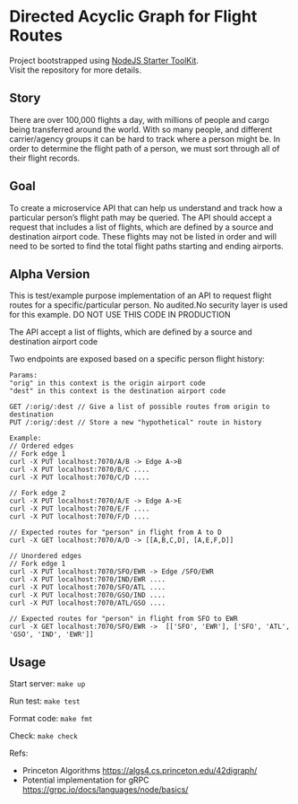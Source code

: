 # Directed Acyclic Graph for Flight Routes

Project bootstrapped using [NodeJS Starter ToolKit](https://github.com/vitorsalgado/create-nodejs-ts).  
Visit the repository for more details.

## Story

There are over 100,000 flights a day, with millions of people and cargo being transferred around the world. With so many people, and different carrier/agency groups it can be hard to track where a person might be. In order to determine the flight path of a person, we must sort through all of their flight records.

## Goal

To create a microservice API that can help us understand and track how a particular person’s flight path may be queried. The API should accept a request that includes a list of flights, which are defined by a source and destination airport code. These flights may not be listed in order and will need to be sorted to find the total flight paths starting and ending airports.

## Alpha Version

This is test/example purpose implementation of an API
to request flight routes for a specific/particular person.
No audited.No security layer is used for this example.
DO NOT USE THIS CODE IN PRODUCTION

The API accept a list of flights, which are defined by a source and destination airport code

Two endpoints are exposed based on a specific person flight history:

```
Params:
"orig" in this context is the origin airport code
"dest" in this context is the destination airport code

GET /:orig/:dest // Give a list of possible routes from origin to destination
PUT /:orig/:dest // Store a new "hypothetical" route in history

Example:
// Ordered edges
// Fork edge 1
curl -X PUT localhost:7070/A/B -> Edge A->B
curl -X PUT localhost:7070/B/C ....
curl -X PUT localhost:7070/C/D ....

// Fork edge 2
curl -X PUT localhost:7070/A/E -> Edge A->E
curl -X PUT localhost:7070/E/F ....
curl -X PUT localhost:7070/F/D ....

// Expected routes for "person" in flight from A to D
curl -X GET localhost:7070/A/D -> [[A,B,C,D], [A,E,F,D]]

// Unordered edges
// Fork edge 1
curl -X PUT localhost:7070/SFO/EWR -> Edge /SFO/EWR
curl -X PUT localhost:7070/IND/EWR ....
curl -X PUT localhost:7070/SFO/ATL ....
curl -X PUT localhost:7070/GSO/IND ....
curl -X PUT localhost:7070/ATL/GSO ....

// Expected routes for "person" in flight from SFO to EWR
curl -X GET localhost:7070/SFO/EWR ->  [['SFO', 'EWR'], ['SFO', 'ATL', 'GSO', 'IND', 'EWR']]
``` 

## Usage

Start server: `make up`

Run test: `make test`

Format code: `make fmt`

Check: `make check`

Refs:

* Princeton Algorithms <https://algs4.cs.princeton.edu/42digraph/>
* Potential implementation for gRPC <https://grpc.io/docs/languages/node/basics/>



